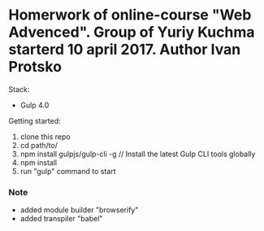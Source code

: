 # Homerwork of online-course "Web Advenced". Group of Yuriy Kuchma starterd 10 april 2017. Author Ivan Protsko

Stack:
 - Gulp 4.0
 
Getting started:

1. clone this repo
2. cd path/to/
3. npm install gulpjs/gulp-cli -g  // Install the latest Gulp CLI tools globally
4. npm install
6. run "gulp" command to start

### Note
- added module builder "browserify"
- added transpiler "babel"
